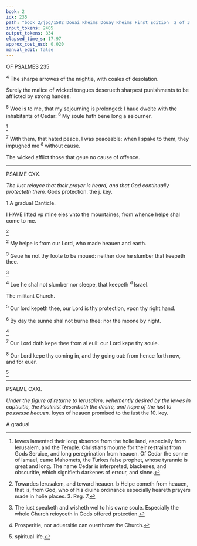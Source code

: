 ```yaml
---
book: 2
idx: 235
path: "book_2/jpg/1582 Douai Rheims Douay Rheims First Edition  2 of 3 1610 Old Testament.pdf-235.jpg"
input_tokens: 2405
output_tokens: 834
elapsed_time_s: 17.97
approx_cost_usd: 0.020
manual_edit: false
---
```

OF PSALMES 235

<sup>4</sup> The sharpe arrowes of the mightie, with coales of desolation.

<aside>Surely the malice of wicked tongues deserueth sharpest punishments to be afflicted by strong handes.</aside>

<sup>5</sup> Woe is to me, that my sejourning is prolonged: I haue dwelte with the inhabitants of Cedar: <sup>6</sup> My soule hath bene long a seiourner.

[^1]

<sup>7</sup> With them, that hated peace, I was peaceable: when I spake to them, they impugned me <sup>8</sup> without cause.

<aside>The wicked afflict those that geue no cause of offence.</aside>

---

PSALME CXX.

*The iust reioyce that their prayer is heard, and that God continually protecteth them.* Gods protection. the j. key.

1 A gradual Canticle.

I HAVE lifted vp mine eies vnto the mountaines, from whence helpe shal come to me.

[^2]

<sup>2</sup> My helpe is from our Lord, who made heauen and earth.

<sup>3</sup> Geue he not thy foote to be moued: neither doe he slumber that keepeth thee.

[^3]

<sup>4</sup> Loe he shal not slumber nor sleepe, that keepeth <sup>d</sup> Israel. <aside>The militant Church.</aside>

<sup>5</sup> Our lord kepeth thee, our Lord is thy protection, vpon thy right hand.

<sup>6</sup> By day the sunne shal not burne thee: nor the moone by night.

[^4]

<sup>7</sup> Our Lord doth kepe thee from al euil: our Lord kepe thy soule.

<sup>8</sup> Our Lord kepe thy coming in, and thy going out: from hence forth now, and for euer.

[^5]

---

PSALME CXXI.

*Under the figure of returne to Ierusalem, vehemently desired by the Iewes in captiuitie, the Psalmist describeth the desire, and hope of the iust to possesse heauen.* Ioyes of heauen promised to the iust the 10. key.

A gradual

[^1]: Iewes lamented their long absence from the holie land, especially from Ierusalem, and the Temple. Christians mourne for their restraint from Gods Seruice, and long peregrination from heauen. Of Cedar the sonne of Ismael, came Mahomets, the Turkes false prophet, whose tyrannie is great and long. The name Cedar is interpreted, blackenes, and obscuritie, which signifieth darkenes of errour, and sinne.

[^2]: Towardes Ierusalem, and toward heauen. b Helpe cometh from heauen, that is, from God, who of his diuine ordinance especially heareth prayers made in holie places. 3. Reg. 7.

[^3]: The iust speaketh and wisheth wel to his owne soule. Especially the whole Church reioyceth in Gods offered protection.

[^4]: Prosperitie, nor aduersitie can ouerthrow the Church.

[^5]: spiritual life.